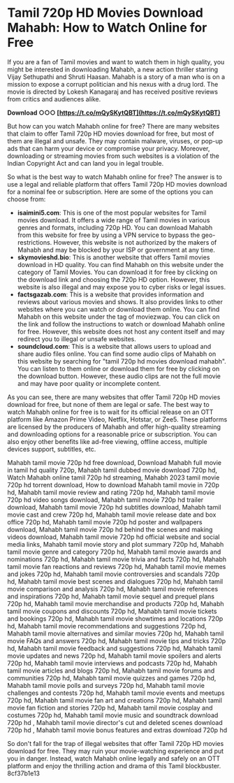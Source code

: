 # Tamil 720p HD Movies Download Mahabh: How to Watch Online for Free
  
If you are a fan of Tamil movies and want to watch them in high quality, you might be interested in downloading Mahabh, a new action thriller starring Vijay Sethupathi and Shruti Haasan. Mahabh is a story of a man who is on a mission to expose a corrupt politician and his nexus with a drug lord. The movie is directed by Lokesh Kanagaraj and has received positive reviews from critics and audiences alike.
 
**Download ○○○ [https://t.co/mQySKytQBT](https://t.co/mQySKytQBT)**


  
But how can you watch Mahabh online for free? There are many websites that claim to offer Tamil 720p HD movies download for free, but most of them are illegal and unsafe. They may contain malware, viruses, or pop-up ads that can harm your device or compromise your privacy. Moreover, downloading or streaming movies from such websites is a violation of the Indian Copyright Act and can land you in legal trouble.
  
So what is the best way to watch Mahabh online for free? The answer is to use a legal and reliable platform that offers Tamil 720p HD movies download for a nominal fee or subscription. Here are some of the options you can choose from:
  
- **isaimini5.com**: This is one of the most popular websites for Tamil movies download. It offers a wide range of Tamil movies in various genres and formats, including 720p HD. You can download Mahabh from this website for free by using a VPN service to bypass the geo-restrictions. However, this website is not authorized by the makers of Mahabh and may be blocked by your ISP or government at any time.
- **skymovieshd.bio**: This is another website that offers Tamil movies download in HD quality. You can find Mahabh on this website under the category of Tamil Movies. You can download it for free by clicking on the download link and choosing the 720p HD option. However, this website is also illegal and may expose you to cyber risks or legal issues.
- **factsgazab.com**: This is a website that provides information and reviews about various movies and shows. It also provides links to other websites where you can watch or download them online. You can find Mahabh on this website under the tag of moviezwap. You can click on the link and follow the instructions to watch or download Mahabh online for free. However, this website does not host any content itself and may redirect you to illegal or unsafe websites.
- **soundcloud.com**: This is a website that allows users to upload and share audio files online. You can find some audio clips of Mahabh on this website by searching for "tamil 720p hd movies download mahabh". You can listen to them online or download them for free by clicking on the download button. However, these audio clips are not the full movie and may have poor quality or incomplete content.

As you can see, there are many websites that offer Tamil 720p HD movies download for free, but none of them are legal or safe. The best way to watch Mahabh online for free is to wait for its official release on an OTT platform like Amazon Prime Video, Netflix, Hotstar, or Zee5. These platforms are licensed by the producers of Mahabh and offer high-quality streaming and downloading options for a reasonable price or subscription. You can also enjoy other benefits like ad-free viewing, offline access, multiple devices support, subtitles, etc.
 
Mahabh tamil movie 720p hd free download,  Download Mahabh full movie in tamil hd quality 720p,  Mahabh tamil dubbed movie download 720p hd,  Watch Mahabh online tamil 720p hd streaming,  Mahabh 2023 tamil movie 720p hd torrent download,  How to download Mahabh tamil movie in 720p hd,  Mahabh tamil movie review and rating 720p hd,  Mahabh tamil movie 720p hd video songs download,  Mahabh tamil movie 720p hd trailer download,  Mahabh tamil movie 720p hd subtitles download,  Mahabh tamil movie cast and crew 720p hd,  Mahabh tamil movie release date and box office 720p hd,  Mahabh tamil movie 720p hd poster and wallpapers download,  Mahabh tamil movie 720p hd behind the scenes and making videos download,  Mahabh tamil movie 720p hd official website and social media links,  Mahabh tamil movie story and plot summary 720p hd,  Mahabh tamil movie genre and category 720p hd,  Mahabh tamil movie awards and nominations 720p hd,  Mahabh tamil movie trivia and facts 720p hd,  Mahabh tamil movie fan reactions and reviews 720p hd,  Mahabh tamil movie memes and jokes 720p hd,  Mahabh tamil movie controversies and scandals 720p hd,  Mahabh tamil movie best scenes and dialogues 720p hd,  Mahabh tamil movie comparison and analysis 720p hd,  Mahabh tamil movie references and inspirations 720p hd,  Mahabh tamil movie sequel and prequel plans 720p hd,  Mahabh tamil movie merchandise and products 720p hd,  Mahabh tamil movie coupons and discounts 720p hd,  Mahabh tamil movie tickets and bookings 720p hd,  Mahabh tamil movie showtimes and locations 720p hd,  Mahabh tamil movie recommendations and suggestions 720p hd,  Mahabh tamil movie alternatives and similar movies 720p hd,  Mahabh tamil movie FAQs and answers 720p hd,  Mahabh tamil movie tips and tricks 720p hd,  Mahabh tamil movie feedback and suggestions 720p hd,  Mahabh tamil movie updates and news 720p hd,  Mahabh tamil movie spoilers and alerts 720p hd,  Mahabh tamil movie interviews and podcasts 720p hd,  Mahabh tamil movie articles and blogs 720p hd,  Mahabh tamil movie forums and communities 720p hd,  Mahabh tamil movie quizzes and games 720p hd,  Mahabh tamil movie polls and surveys 720p hd,  Mahabh tamil movie challenges and contests 720p hd,  Mahabh tamil movie events and meetups 720p hd,  Mahabh tamil movie fan art and creations 720p hd,  Mahabh tamil movie fan fiction and stories 720p hd,  Mahabh tamil movie cosplay and costumes 720p hd,  Mahabh tamil movie music and soundtrack download 720p hd ,  Mahabh tamil movie director's cut and deleted scenes download 720p hd ,  Mahabh tamil movie bonus features and extras download 720p hd
  
So don't fall for the trap of illegal websites that offer Tamil 720p HD movies download for free. They may ruin your movie-watching experience and put you in danger. Instead, watch Mahabh online legally and safely on an OTT platform and enjoy the thrilling action and drama of this Tamil blockbuster.
 8cf37b1e13
 
